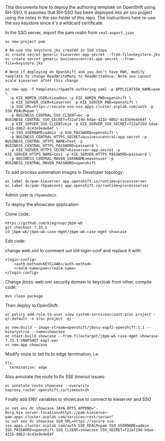 This documents how to deploy the authoring template on OpenShift using RH-SSO. It assumes
that RH-SSO has been deployed into an sso project using the notes in the sso folder of
this repo. The instructions here re-use the sso keystore since it's a wildcard certificate.

In the SSO server, import the pam realm from ```real-export.json```

```
oc new-project pam

# Re-use the keystore.jks created in SSO steps
oc create secret generic kieserver-app-secret --from-file=keystore.jks
oc create secret generic businesscentral-app-secret --from-file=keystore.jks

# Note if deploying on OpenShift and you don't have RWX, modify template to change ReadWriteMany to ReadWriteOnce. Note you cannot scale kieserver after this change

oc new-app -f templates/rhpam76-authoring.yaml -p APPLICATION_NAME=pam \
  -p KIE_ADMIN_USER=kieadmin -p KIE_ADMIN_PWD=openshift \
  -p KIE_SERVER_USER=kieserver -p KIE_SERVER_PWD=openshift \
  -p SSO_URL=https://secure-sso-sso.apps.cluster.ocplab.com/auth -p SSO_REALM=pam \
  -p BUSINESS_CENTRAL_SSO_CLIENT=bc -p BUSINESS_CENTRAL_SSO_SECRET=f22af19d-bdae-421b-80b2-dc43e9e4e64f \
  -p KIE_SERVER_SSO_CLIENT=kie -p KIE_SERVER_SSO_SECRET=f22af19d-bdae-421b-80b2-dc43e9e4e64f \
  -p SSO_USERNAME=admin -p SSO_PASSWORD=openshift \
  -p BUSINESS_CENTRAL_HTTPS_SECRET=businesscentral-app-secret -p BUSINESS_CENTRAL_HTTPS_NAME=test -p BUSINESS_CENTRAL_HTTPS_PASSWORD=password \
  -p KIE_SERVER_HTTPS_SECRET=kieserver-app-secret -p KIE_SERVER_HTTPS_NAME=test -p KIE_SERVER_HTTPS_PASSWORD=password \
  -p BUSINESS_CENTRAL_MAVEN_USERNAME=mavenuser -p BUSINESS_CENTRAL_MAVEN_PASSWORD=openshift

```

To add process automation images in Developer topology:

```
oc label dc/pam-kieserver app.openshift.io/runtime=processserver
oc label dc/pam-rhpamcentr app.openshift.io/runtime=processserver
```

Admin user is ```rhpamadmin```

To deploy the showcase application:

Clone code:

```
https://github.com/kiegroup/jbpm-wb
git checkout 7.33.x
cd jbpm-wb/jbpm-wb-case-mgmt/jbpm-wb-case-mgmt-showcase
```

Edit code:

change web.xml to comment out old login-conf and replace it with:

    <login-config>
        <auth-method>KEYCLOAK</auth-method>
        <realm-name>pam</realm-name>
    </login-config>

Change jboss-web.xml security domain to keycloak from other, compile code:

```
mvn clean package
```

Then deploy to OpenShift:

```
oc policy add-role-to-user view system:serviceaccount:$(oc project -q):default -n $(oc project -q)

oc new-build --image-stream=openshift/jboss-eap72-openshift:1.1 --binary=true --name=showcase
oc start-build showcase --from-file=target/jbpm-wb-case-mgmt-showcase-7.33.1-SNAPSHOT-eap7.war
oc new-app showcase
```

Modify route to set tls to edge termination, i.e.

```
tls:
  termination: edge
```

Also annotate the route to fix SSE timeout issues:

```
oc annotate route showcase --overwrite haproxy.router.openshift.io/timeout=1h
```

Finally add ENV variables to showcase to connect to kieserver and SSO

```
oc set env dc showcase JAVA_OPTS_APPEND="-Dorg.kie.server.location=https://pam-kieserver-pam.apps.cluster.ocplab.com/services/rest/server"
oc set env dc showcase SSO_URL=https://secure-sso-sso.apps.cluster.ocplab.com/auth SSO_REALM=pam SSO_USERNAME=admin SSO_PASSWORD=openshift SSO_CLIENT=showcase SSO_SECRET=f22af19d-bdae-421b-80b2-dc43e9e4e64f
```
```
